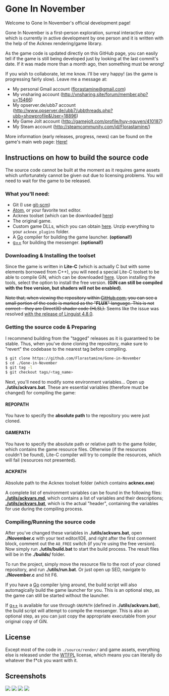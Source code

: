# Gone In November

Welcome to Gone In November's official development page!

Gone In November is a first-person exploration, surreal interactive story which is currently in active development by one person and it is written with the help of the Acknex rendering/game library.

As the game code is updated directly on this GitHub page, you can easily tell if the game is still being developed just by looking at the last commit's date. If it was made more than a month ago, then something must be wrong!

If you wish to collaborate, let me know. I'll be very happy! (as the game is progressing fairly slow). Leave me a message at:
* My personal Gmail account (florastamine@gmail.com)
* My vnsharing account (http://vnsharing.site/forum/member.php?u=15466)
* My opserver.de/ubb7 account (http://www.opserver.de/ubb7/ubbthreads.php?ubb=showprofile&User=18896)
* My Game Jolt account (http://gamejolt.com/profile/huy-nguyen/410187)
* My Steam account (http://steamcommunity.com/id/Florastamine/)

More information (early releases, progress, news) can be found on the game's main web page: [Here!](http://florastamine.github.io/Gone-in-November/)

## Instructions on how to build the source code
The source code cannot be built at the moment as it requires game assets which unfortunately cannot be given out due to licensing problems. You will need to wait for the game to be released.

### What you'll need:
* Git (I use [git-scm](https://git-scm.com/))
* [Atom](http://atom.io/), or your favorite text editor.
* Acknex toolset (which can be downloaded [here](http://server.conitec.net/down/gstudio8_setup.exe))
* The original game.
* Custom game DLLs, which you can obtain [here](https://dl.dropboxusercontent.com/u/26857618/acknex_plugins.zip). Unzip everything to your `acknex_plugins` folder.
* A [Go](https://golang.org/) compiler for building the game launcher. **(optional!)**
* [g++](https://gcc.gnu.org/) for building the messenger. **(optional!)**

### Downloading & Installing the toolset
Since the game is written in **Lite-C** (which is actually C but with some elements borrowed from C++), you will need a special Lite-C toolset to be able to compile GiN, which can be downloaded [here](http://server.conitec.net/down/gstudio8_setup.exe). Upon installing the tools, select the option to install the free version. **(GiN can still be compiled with the free version, but shaders will not be enabled)**.

~~Note that, when viewing the repository within [GitHub.com](https://github.com/), you can see a small portion of the code is marked as the "**FLUX**" language. This is not correct - they are Direct3D shader code (HLSL).~~ Seems like the issue was resolved [with the release of Linguist 4.8.0](https://github.com/github/linguist/pull/2842).

### Getting the source code & Preparing
I recommend building from the "tagged" releases as it is guaranteed to be stable. Thus, when you've done cloning the repository, make sure to "revert" the codebase to the nearest tag before compiling.
```bash
$ git clone https://github.com/Florastamine/Gone-in-November
$ cd ./Gone-in-November
$ git tag -l
$ git checkout tags/<tag_name>
```

Next, you'll need to modify some environment variables... Open up **./utils/ackvars.bat**. These are essential variables (therefore must be changed) for compiling the game:

#### REPOPATH
You have to specify the **absolute path** to the repository you were just cloned.

#### GAMEPATH
You have to specify the absolute path or relative path to the game folder, which contains the game resource files. Otherwise (if the resources couldn't be found), Lite-C compiler will try to compile the resources, which will fail (resources not presented).

#### ACKPATH
Absolute path to the Acknex toolset folder (which contains **acknex.exe**)

A complete list of environment variables can be found in the following files: [**./utils/ackvars.md**](https://github.com/Florastamine/Gone-in-November/blob/master/utils/ackvars.md), which contains a list of variables and their descriptions; [**./utils/ackvars.bat**](https://github.com/Florastamine/Gone-in-November/blob/master/utils/ackvars.bat), which is the actual "header", containing the variables for use during the compiling process.

### Compiling/Running the source code
After you've changed these variables in **./utils/ackvars.bat**, open **./November.c** with your text editor/IDE, and right after the first comment block, comment out the ```A8_FREE``` switch (if you're using the free version). Now simply run **./utils/build.bat** to start the build process. The result files will be in the **./builds/** folder.

To run the project, simply move the resource file to the root of your cloned repository, and run **./utils/run.bat**. Or just open up SED, navigate to **./November.c** and hit F6.

If you have a [Go](https://golang.org/) compiler lying around, the build script will also automagically build the game launcher for you. This is an optional step, as the game can still be started without the launcher.

If [g++](https://gcc.gnu.org/) is available for use through ```GNUPATH``` (defined in **./utils/ackvars.bat**), the build script will attempt to compile the messenger. This is also an optional step, as you can just copy the appropriate executable from your original copy of GiN.

## License
Except most of the code in `./source/render/` and game assets, everything else is released under the [WTFPL](http://www.wtfpl.net/) license, which means you can literally do whatever the f*ck you want with it.

## Screenshots
![](http://dl.dropboxusercontent.com/u/26857618/GIN1.jpg)
![](http://dl.dropboxusercontent.com/u/26857618/GIN2.jpg)
![](http://dl.dropboxusercontent.com/u/26857618/GIN3.jpg)
![](http://dl.dropboxusercontent.com/u/26857618/GIN4.jpg)

